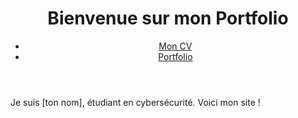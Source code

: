<!DOCTYPE html>
<html lang="fr">
<head>
    <meta charset="UTF-8">
    <meta name="viewport" content="width=device-width, initial-scale=1.0">
    <title>Accueil - Mon Portfolio</title>
    <link rel="stylesheet" href="style.css">
</head>
<body>
    <header>
        <h1>Bienvenue sur mon Portfolio</h1>
        <nav>
            <ul>
                <li><a href="cv.html">Mon CV</a></li>
                <li><a href="portfolio.html">Portfolio</a></li>
            </ul>
        </nav>
    </header>
    <p>Je suis [ton nom], étudiant en cybersécurité. Voici mon site !</p>
</body>
</html>
